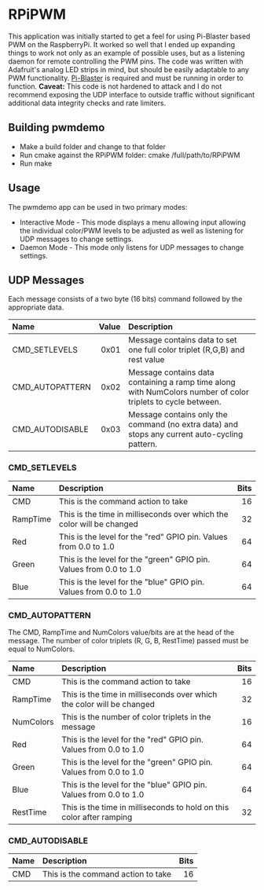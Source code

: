 # RPiPWM

This application was initially started to get a feel for using Pi-Blaster based PWM on the RaspberryPi. It worked so well that I ended up expanding things to work not only as an example of possible uses, but as a listening daemon for remote controlling the PWM pins. The code was written with Adafruit's analog LED strips in mind, but should be easily adaptable to any PWM functionality. [Pi-Blaster](https://github.com/sarfata/pi-blaster) is required and must be running in order to function. **Caveat:** This code is not hardened to attack and I do not recommend exposing the UDP interface to outside traffic without significant additional data integrity checks and rate limiters.

## Building pwmdemo

* Make a build folder and change to that folder
* Run cmake against the RPiPWM folder: cmake /full/path/to/RPiPWM
* Run make

## Usage

The pwmdemo app can be used in two primary modes:

* Interactive Mode - This mode displays a menu allowing input allowing the individual color/PWM levels to be adjusted as well as listening for UDP messages to change settings.
* Daemon Mode - This mode only listens for UDP messages to change settings.

## UDP Messages

Each message consists of a two byte (16 bits) command followed by the appropriate data.

| Name | Value | Description |
| :--- | ----: | :---------- |
| CMD_SETLEVELS | 0x01 | Message contains data to set one full color triplet (R,G,B) and rest value |
| CMD_AUTOPATTERN | 0x02 | Message contains data containing a ramp time along with NumColors number of color triplets to cycle between. |
| CMD_AUTODISABLE | 0x03 | Message contains only the command (no extra data) and stops any current auto-cycling pattern. |

### CMD_SETLEVELS
| Name | Description | Bits |
| :--- | :---------- | ---: |
| CMD  | This is the command action to take | 16 |
| RampTime | This is the time in milliseconds over which the color will be changed | 32 |
| Red  | This is the level for the "red" GPIO pin. Values from 0.0 to 1.0 | 64 |
| Green  | This is the level for the "green" GPIO pin. Values from 0.0 to 1.0 | 64 |
| Blue  | This is the level for the "blue" GPIO pin. Values from 0.0 to 1.0 | 64 |

### CMD_AUTOPATTERN

The CMD, RampTime and NumColors value/bits are at the head of the message. The number of color triplets (R, G, B, RestTime) passed must be equal to NumColors.

| Name | Description | Bits |
| :--- | :---------- | ---: |
| CMD  | This is the command action to take | 16 |
| RampTime | This is the time in milliseconds over which the color will be changed | 32 |
| NumColors | This is the number of color triplets in the message | 16 |
| Red  | This is the level for the "red" GPIO pin. Values from 0.0 to 1.0 | 64 |
| Green  | This is the level for the "green" GPIO pin. Values from 0.0 to 1.0 | 64 |
| Blue  | This is the level for the "blue" GPIO pin. Values from 0.0 to 1.0 | 64 |
| RestTime | This is the time in milliseconds to hold on this color after ramping | 32 |

### CMD_AUTODISABLE

| Name | Description | Bits |
| :--- | :---------- | ---: |
| CMD  | This is the command action to take | 16 |
